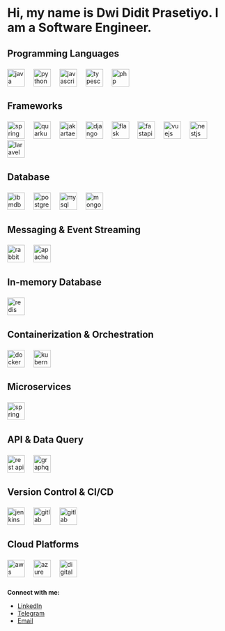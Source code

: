 <h1 align="left">Hi, my name is Dwi Didit Prasetiyo. I am a Software Engineer.</h1>

###


<h2 align="left">Programming Languages</h2>

###

<div align="left">
  <img src="https://cdn.jsdelivr.net/gh/devicons/devicon/icons/java/java-original.svg" height="40" alt="java logo"  />
  <img width="12" />
  <img src="https://cdn.jsdelivr.net/gh/devicons/devicon/icons/python/python-original.svg" height="40" alt="python logo"  />
  <img width="12" />
  <img src="https://cdn.jsdelivr.net/gh/devicons/devicon/icons/javascript/javascript-original.svg" height="40" alt="javascript logo"  />
  <img width="12" />
  <img src="https://cdn.jsdelivr.net/gh/devicons/devicon/icons/typescript/typescript-original.svg" height="40" alt="typescript logo"  />
  <img width="12" />
  <img src="https://cdn.jsdelivr.net/gh/devicons/devicon/icons/php/php-original.svg" height="40" alt="php logo"  />
  <img width="12" />
</div>

###

<h2 align="left">Frameworks</h2>

###

<div align="left">
  <img src="https://cdn.jsdelivr.net/gh/devicons/devicon/icons/spring/spring-original.svg" height="40" alt="spring logo"  />
  <img width="12" />
  <img src="https://dwidi.com/wp-content/uploads/2024/08/quarkus.png" height="40" alt="quarkus logo"  />
  <img width="12" />
  <img src="https://dwidi.com/wp-content/uploads/2024/07/jakartaEE.png" height="40" alt="jakartaee logo"  />
  <img width="12" />
  <img src="https://cdn.jsdelivr.net/gh/devicons/devicon/icons/django/django-plain.svg" height="40" alt="django logo"  />
  <img width="12" />
  <img src="https://cdn.jsdelivr.net/gh/devicons/devicon/icons/flask/flask-original.svg" height="40" alt="flask logo"  />
  <img width="12" />
  <img src="https://cdn.jsdelivr.net/gh/devicons/devicon/icons/fastapi/fastapi-original.svg" height="40" alt="fastapi logo"  />
  <img width="12" />
  <img src="https://cdn.jsdelivr.net/gh/devicons/devicon/icons/vuejs/vuejs-original.svg" height="40" alt="vuejs logo"  />
  <img width="12" />
  <img src="https://dwidi.com/wp-content/uploads/2024/07/nestjs-480.png" height="40" alt="nestjs logo"  />
  <img width="12" />
  <img src="https://dwidi.com/wp-content/uploads/2024/07/laravel-96.png" height="40" alt="laravel logo"  />
  <img width="12" />
</div>

###

<h2 align="left">Database</h2>

###

<div align="left">
  <img src="https://dwidi.com/wp-content/uploads/2024/08/ibm-db2.png" height="40" alt="ibmdb2 logo"  />
  <img width="12" />
  <img src="https://cdn.jsdelivr.net/gh/devicons/devicon/icons/postgresql/postgresql-original.svg" height="40" alt="postgresql logo"  />
  <img width="12" />
  <img src="https://dwidi.com/wp-content/uploads/2024/07/mysql-480.png" height="40" alt="mysql logo"  />
  <img width="12" />
  <img src="https://cdn.jsdelivr.net/gh/devicons/devicon/icons/mongodb/mongodb-original.svg" height="40" alt="mongodb logo"  />
</div>

###

<h2 align="left">Messaging & Event Streaming</h2>

###

<div align="left">
  <img src="https://dwidi.com/wp-content/uploads/2024/07/rabbitmq-logo.png" height="40" alt="rabbitmq logo"  />
  <img width="12" />
  <img src="https://cdn.jsdelivr.net/gh/devicons/devicon/icons/apachekafka/apachekafka-original.svg" height="40" alt="apachekafka logo"  />
  <img width="12" />
</div>

###

<h2 align="left">In-memory Database</h2>

###

<div align="left">
  <img src="https://cdn.jsdelivr.net/gh/devicons/devicon/icons/redis/redis-original.svg" height="40" alt="redis logo"  />
  <img width="12" />
</div>

###

<h2 align="left">Containerization & Orchestration</h2>

###

<div align="left">
  <img src="https://cdn.jsdelivr.net/gh/devicons/devicon/icons/docker/docker-original.svg" height="40" alt="docker logo"  />
  <img width="12" />
  <img src="https://cdn.jsdelivr.net/gh/devicons/devicon/icons/kubernetes/kubernetes-plain.svg" height="40" alt="kubernetes logo"  />
  <img width="12" />
</div>

###

<h2 align="left">Microservices</h2>

###

<div align="left">
  <img src="https://cdn.jsdelivr.net/gh/devicons/devicon/icons/spring/spring-original.svg" height="40" alt="spring logo"  />
  <img width="12" />
</div>

###

<h2 align="left">API & Data Query</h2>

###

<div align="left">
  <img src="https://dwidi.com/wp-content/uploads/2024/07/icons8-rest-api-100.png" height="40" alt="rest api"  />
  <img width="12" />
  <img src="https://cdn.jsdelivr.net/gh/devicons/devicon/icons/graphql/graphql-plain.svg" height="40" alt="graphql logo"  />
  <img width="12" />
</div>

###

<h2 align="left">Version Control & CI/CD</h2>

###

<div align="left">
  <img src="https://cdn.jsdelivr.net/gh/devicons/devicon/icons/jenkins/jenkins-line.svg" height="40" alt="jenkins logo"  />
  <img width="12" />
  <img src="https://cdn.jsdelivr.net/gh/devicons/devicon/icons/gitlab/gitlab-original.svg" height="40" alt="gitlab logo"  />
  <img width="12" />
  <img src="https://dwidi.com/wp-content/uploads/2024/07/github-512.png" height="40" alt="gitlab logo"  />
  <img width="12" />
</div>

###

<h2 align="left">Cloud Platforms</h2>

###

<div align="left">
  <img src="https://dwidi.com/wp-content/uploads/2024/07/amazon-web-services-480.png" height="40" alt="aws logo"  />
  <img width="12" />
  <img src="https://cdn.jsdelivr.net/gh/devicons/devicon/icons/azure/azure-original.svg" height="40" alt="azure logo"  />
  <img width="12" />
  <img src="https://cdn.jsdelivr.net/gh/devicons/devicon/icons/digitalocean/digitalocean-original.svg" height="40" alt="digitalocean logo"  />
  <img width="12" />
</div>

###

<strong align="left">Connect with me:</strong>
- [LinkedIn](https://www.linkedin.com/in/dwididitp/)
- [Telegram](https://t.me/dwididitp)
- [Email](mailto:didit@dwidi.dev)

###
